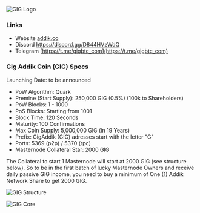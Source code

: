 ![GIG Logo](https://addik.co/gig256.png)

### Links
* Website [addik.co](https://gigbtc.com)
* Discord https://discord.gg/D844HVzWdQ
* Telegram [https://t.me/gigbtc_com](https://t.me/gigbtc_com)

### Gig Addik Coin (GIG) Specs

Launching Date: to be announced

* PoW Algorithm: Quark
* Premine (Start Supply): 250,000 GIG (0.5%) (100k to Shareholders)
* PoW Blocks: 1 - 1000
* PoS Blocks: Starting from 1001
* Block Time: 120 Seconds
* Maturity: 100 Confirmations
* Max Coin Supply: 5,000,000 GIG (in 19 Years)
* Prefix: GigAddik (GIG) adresses start with the letter "G"
* Ports: 5369 (p2p) / 5370 (rpc)
* Masternode Collateral Star: 2000 GIG

The Collateral to start 1 Masternode will start at 2000 GIG (see structure below).
So to be in the first batch of lucky Masternode Owners and receive daily passive GIG income,
you need to buy a minimum of One (1) Addik Network Share to get 2000 GIG.

![GIG Structure](https://addik.co/structure.jpg)

![GIG Core](https://addik.co/gigcore2.jpg)
